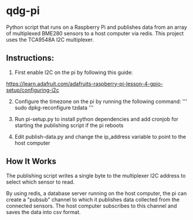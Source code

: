 # qdg-pi
Python script that runs on a Raspberry Pi and publishes data from an array of multiplexed BME280 sensors to a host computer via redis. This project uses the TCA9548A I2C multiplexer.

## Instructions:

1) First enable I2C on the pi by following this guide:

https://learn.adafruit.com/adafruits-raspberry-pi-lesson-4-gpio-setup/configuring-i2c

2) Configure the timezone on the pi by running the following command:
'''
sudo dpkg-reconfigure tzdata
'''

3) Run pi-setup.py to install python dependencies and add cronjob for starting the publishing script if the pi reboots

4) Edit publish-data.py and change the ip_address variable to point to the host computer

## How It Works
The publishing script writes a single byte to the multiplexer I2C address to select which sensor to read. 

By using redis, a database server running on the host computer, the pi can create a "pubsub" channel to which it publishes data collected from the connected sensors. The host computer subscribes to this channel and saves the data into csv format.

